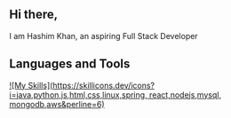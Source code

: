 ## Hi there, 
I am Hashim Khan, an aspiring Full Stack Developer

## Languages and Tools

[![My Skills](https://skillicons.dev/icons?i=java,python,js,html,css,linux,spring, react,nodejs,mysql, mongodb,aws&perline=6)](https://skillicons.dev)
